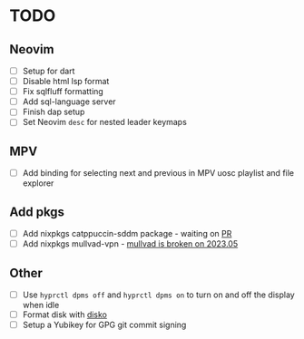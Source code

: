 # TODO

## Neovim

- [ ] Setup for dart
- [ ] Disable html lsp format
- [ ] Fix sqlfluff formatting
- [ ] Add sql-language server
- [ ] Finish dap setup
- [ ] Set Neovim `desc` for nested leader keymaps

## MPV

- [ ] Add binding for selecting next and previous in MPV uosc playlist and file explorer

## Add pkgs

- [ ] Add nixpkgs catppuccin-sddm package - waiting on [PR](https://github.com/NixOS/nixpkgs/pull/255808)
- [ ] Add nixpkgs mullvad-vpn - [mullvad is broken on 2023.05](https://github.com/mullvad/mullvadvpn-app/issues/5075)

## Other

- [ ] Use `hyprctl dpms off` and `hyprctl dpms on` to turn on and off the display when idle
- [ ] Format disk with [disko](https://github.com/nix-community/disko)
- [ ] Setup a Yubikey for GPG git commit signing
